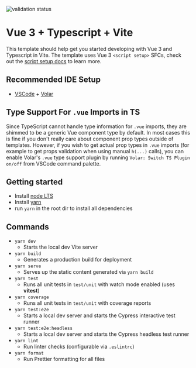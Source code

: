 ![validation status](https://github.com/ChronosMasterOfAllTime/vue-vite-tw-ts/actions/workflows/validate.yml/badge.svg)

# Vue 3 + Typescript + Vite

This template should help get you started developing with Vue 3 and Typescript in Vite. The template uses Vue 3 `<script setup>` SFCs, check out the [script setup docs](https://v3.vuejs.org/api/sfc-script-setup.html#sfc-script-setup) to learn more.

## Recommended IDE Setup

- [VSCode](https://code.visualstudio.com/) + [Volar](https://marketplace.visualstudio.com/items?itemName=johnsoncodehk.volar)

## Type Support For `.vue` Imports in TS

Since TypeScript cannot handle type information for `.vue` imports, they are shimmed to be a generic Vue component type by default. In most cases this is fine if you don't really care about component prop types outside of templates. However, if you wish to get actual prop types in `.vue` imports (for example to get props validation when using manual `h(...)` calls), you can enable Volar's `.vue` type support plugin by running `Volar: Switch TS Plugin on/off` from VSCode command palette.

## Getting started

- Install [node LTS](https://nodejs.org/en/download/)
- Install [yarn](https://yarnpkg.com/getting-started/install)
- run `yarn` in the root dir to install all dependencies

## Commands

- `yarn dev`
  - Starts the local dev Vite server
- `yarn build`
  - Generates a production build for deployment
- `yarn serve`
  - Serves up the static content generated via `yarn build`
- `yarn test`
  - Runs all unit tests in `test/unit` with watch mode enabled (uses **vitest**)
- `yarn coverage`
  - Runs all unit tests in `test/unit` with coverage reports
- `yarn test:e2e`
  - Starts a local dev server and starts the Cypress interactive test runner
- `yarn test:e2e:headless`
  - Starts a local dev server and starts the Cypress headless test runner
- `yarn lint`
  - Run linter checks (configurable via `.eslintrc`)
- `yarn format`
  - Run Prettier formatting for all files
